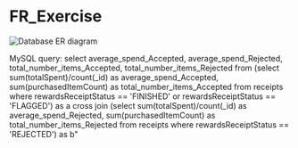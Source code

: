 # FR_Exercise


![Database ER diagram](https://user-images.githubusercontent.com/107166610/189266332-26175a38-e857-4220-a50e-23a2d9f4238d.jpeg)


MySQL query:
select 
    average_spend_Accepted, average_spend_Rejected, total_number_items_Accepted, total_number_items_Rejected 
from 
    (select 
        sum(totalSpent)/count(_id) as average_spend_Accepted, sum(purchasedItemCount) as total_number_items_Accepted 
      from 
        receipts 
      where 
        rewardsReceiptStatus == 'FINISHED' or rewardsReceiptStatus == 'FLAGGED') as a 
 cross join 
      (select 
          sum(totalSpent)/count(_id) as average_spend_Rejected, sum(purchasedItemCount) as total_number_items_Rejected 
       from 
          receipts 
       where 
          rewardsReceiptStatus == 'REJECTED') as b"

